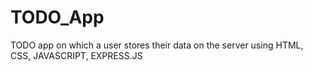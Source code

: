 # TODO_App
TODO app on which a user stores their data on the server using HTML, CSS, JAVASCRIPT, EXPRESS.JS
